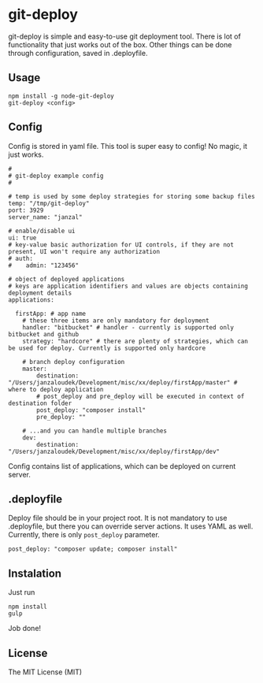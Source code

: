 git-deploy
==========

git-deploy is simple and easy-to-use git deployment tool. There is lot of functionality that just works out of the box. Other things can be done through configuration, saved in .deployfile.

Usage
-----

	npm install -g node-git-deploy
	git-deploy <config>
	
Config
------

Config is stored in yaml file. This tool is super easy to config! No magic, it just works.

	#
	# git-deploy example config
	#

	# temp is used by some deploy strategies for storing some backup files
	temp: "/tmp/git-deploy"
	port: 3929
	server_name: "janzal"

	# enable/disable ui
	ui: true
	# key-value basic authorization for UI controls, if they are not present, UI won't require any authorization
	# auth:
	#    admin: "123456"

	# object of deployed applications
	# keys are application identifiers and values are objects containing deployment details
	applications:

	  firstApp: # app name
	    # these three items are only mandatory for deployment
	    handler: "bitbucket" # handler - currently is supported only bitbucket and github
	    strategy: "hardcore" # there are plenty of strategies, which can be used for deploy. Currently is supported only hardcore

	    # branch deploy configuration
	    master:
	        destination: "/Users/janzaloudek/Development/misc/xx/deploy/firstApp/master" # where to deploy application
	        # post_deploy and pre_deploy will be executed in context of destination folder
	        post_deploy: "composer install"
	        pre_deploy: ""

	    # ...and you can handle multiple branches
	    dev:
	        destination: "/Users/janzaloudek/Development/misc/xx/deploy/firstApp/dev"



	
Config contains list of applications, which can be deployed on current server.

.deployfile
-----------
Deploy file should be in your project root. It is not mandatory to use .deployfile, but there you can override server actions. It uses YAML as well. Currently, there is only `post_deploy` parameter.

	post_deploy: "composer update; composer install"
	

Instalation
-----------
Just run

	npm install		
	gulp

Job done!

License
-------
The MIT License (MIT)